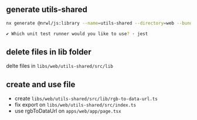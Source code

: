 ## generate utils-shared

```bash
nx generate @nrwl/js:library --name=utils-shared --directory=web --bundler=swc --tags "scope:web"

✔ Which unit test runner would you like to use? · jest
```

## delete files in lib folder

delte files in `libs/web/utils-shared/src/lib`

## create and use file

- create `libs/web/utils-shared/src/lib/rgb-to-data-url.ts`
- fix export on `libs/web/utils-shared/src/index.ts`
- use rgbToDataUrl on `apps/web/app/page.tsx`
